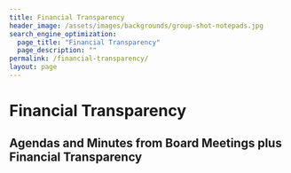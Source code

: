 ```yaml
---
title: Financial Transparency
header_image: /assets/images/backgrounds/group-shot-notepads.jpg
search_engine_optimization:
  page_title: "Financial Transparency"
  page_description: ""
permalink: /financial-transparency/
layout: page
---
```

# Financial Transparency

## Agendas and Minutes from Board Meetings plus Financial Transparency
